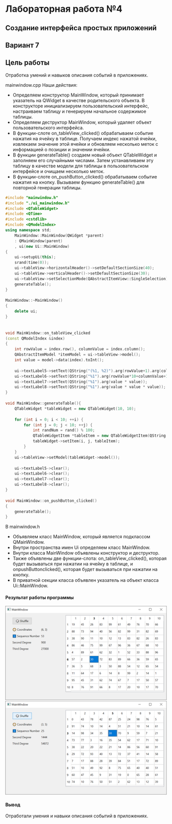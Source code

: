 # Лабораторная работа №4 #

## Создание интерфейса простых приложений ##

## Вариант 7 ##

## Цель работы ##

Отработка умений и навыков описания событий в приложениях.

mainwindow.cpp
Наши действия:
- Определяем конструктор MainWindow, который принимает указатель на QWidget в качестве родительского объекта. В конструкторе инициализируем пользовательский интерфейс, настраиваем таблицу и генерируем начальное содержимое таблицы.
- Определяем деструктор MainWindow, который удаляет объект пользовательского интерфейса.
- В функции-слоте on_tableView_clicked() обрабатываем событие нажатия на ячейку в таблице. Получаем индекс нажатой ячейки, извлекаем значение этой ячейки и обновляем несколько меток с информацией о позиции и значении ячейки.
- В функции generateTable() создаем новый объект QTableWidget и заполняем его случайными числами. Затем устанавливаем эту таблицу в качестве модели для таблицы в пользовательском интерфейсе и очищаем несколько меток.
- В функции-слоте on_pushButton_clicked() обрабатываем событие нажатия на кнопку. Вызываем функцию generateTable() для повторной генерации таблицы.
```c++
#include "mainwindow.h"
#include "./ui_mainwindow.h"
#include <QTableWidget>
#include <QTime>
#include <cstdlib>
#include <QModelIndex>
using namespace std;
    MainWindow::MainWindow(QWidget *parent)
    : QMainWindow(parent)
    , ui(new Ui::MainWindow)
{
    ui->setupUi(this);
    srand(time(0));
    ui->tableView->horizontalHeader()->setDefaultSectionSize(40);
    ui->tableView->verticalHeader()->setDefaultSectionSize(30);
    ui->tableView->setSelectionMode(QAbstractItemView::SingleSelection);
    generateTable();
}

MainWindow::~MainWindow()
{
    delete ui;
}


void MainWindow::on_tableView_clicked
(const QModelIndex &index)
{
    int rowValue = index.row(), columnValue = index.column();
    QAbstractItemModel *itemModel = ui->tableView->model();
    int value = model->data(index).toInt();

    ui->textLabel5->setText(QString("(%1, %2)").arg(rowValue+1).arg(columnValue+1));
    ui->textLabel6->setText(QString("%1").arg(rowValue*10+columnValue+1));
    ui->textLabel7->setText(QString("%1").arg(value * value));
    ui->textLabel8->setText(QString("%1").arg(value * value * value));
}

void MainWindow::generateTable(){
    QTableWidget *tableWidget = new QTableWidget(10, 10);

    for (int i = 0; i < 10; ++i) {
        for (int j = 0; j < 10; ++j) {
            int randNum = rand() % 100;
            QTableWidgetItem *tableItem = new QTableWidgetItem(QString::number(randNum));
            tableWidget->setItem(i, j, tableItem);
        }
    }
    ui->tableView->setModel(tableWidget->model());

    ui->textLabel5->clear();
    ui->textLabel6->clear();
    ui->textLabel7->clear();
    ui->textLabel8->clear();
}

void MainWindow::on_pushButton_clicked()
{
    generateTable();
}


```
В mainwindow.h
- Объявляем класс MainWindow, который является подклассом QMainWindow.
- Внутри пространства имен Ui определяем класс MainWindow.
- Внутри класса MainWindow объявлены конструктор и деструктор.
- Также объявлены две функции-слота: on_tableView_clicked(), которая будет вызываться при нажатии на ячейку в таблице, и onpushButtonclicked(), которая будет вызываться при нажатии на кнопку.
- В приватной секции класса объявлен указатель на объект класса Ui::MainWindow.

#### Результат работы программы ####
![img.png](images/img.png)
![img_1.png](images/img_1.png)


#### Вывод ####

Отработали умения и навыки описания событий в приложениях.
